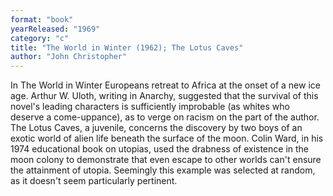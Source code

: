 ```yaml
---
format: "book"
yearReleased: "1969"
category: "c"
title: "The World in Winter (1962); The Lotus Caves"
author: "John Christopher"
---
```

In The World in Winter Europeans retreat to Africa at the onset of a new ice age. Arthur W. Uloth, writing in Anarchy, suggested that  the survival of this novel's leading characters is sufficiently improbable (as  whites who deserve a come-uppance), as to verge on racism on the part of the  author.
 
The Lotus Caves, a juvenile, concerns  the discovery by two boys of an exotic world of alien life beneath the surface  of the moon. Colin Ward, in his 1974 educational book on utopias, used the  drabness of existence in the moon colony to demonstrate that even escape to  other worlds can't ensure the attainment of utopia. Seemingly this example was  selected at random, as it doesn't seem particularly pertinent.
 
 
